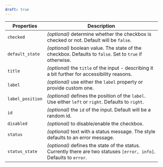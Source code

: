 ```yaml
---
draft: true
---
```


| Properties       | Description                                                                                                    |
| ---------------- | -------------------------------------------------------------------------------------------------------------- |
| `checked`        | _(optional)_ determine whether the checkbox is checked or not. Default will be `false`.                        |
| `default_state`  | _(optional)_ boolean value. The state of the checkbox. Defaults to `false`. Set to `true` if otherwise.        |
| `title`          | _(optional)_ the `title` of the input - describing it a bit further for accessibility reasons.                 |
| `label`          | _(optional)_ use either the `label` property or provide custom one.                                            |
| `label_position` | _(optional)_ defines the position of the `label`. Use either `left` or `right`. Defaults to `right`.           |
| `id`             | _(optional)_ the `id` of the input. Default will be a random id.                                               |
| `disabled`       | _(optional)_ to disable/enable the checkbox.                                                                   |
| `status`         | _(optional)_ text with a status message. The style defaults to an error message.                               |
| `status_state`   | _(optional)_ defines the state of the status. Currently there are two statuses `[error, info]`. Defaults to `error`. |
